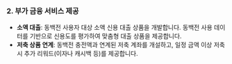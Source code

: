 ### 2. **부가 금융 서비스 제공**

- **소액 대출**: 동백전 사용자 대상 소액 신용 대출 상품을 개발합니다. 동백전 사용 데이터를 기반으로 신용도를 평가하여 맞춤형 대출 상품을 제공합니다.
- **저축 상품 연계**: 동백전 충전액과 연계된 저축 계좌를 개설하고, 일정 금액 이상 저축 시 추가 리워드(이자나 캐시백 등)를 제공합니다.